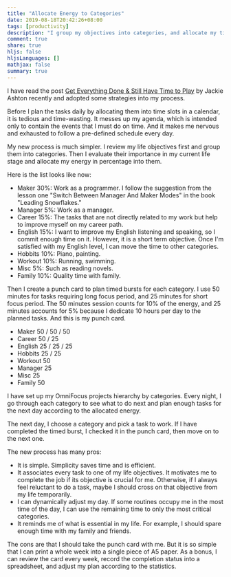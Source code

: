 ```yaml
---
title: "Allocate Energy to Categories"
date: 2019-08-18T20:42:26+08:00
tags: [productivity]
description: "I group my objectives into categories, and allocate my time into the categories by percentage"
comment: true
share: true
hljs: false
hljsLanguages: []
mathjax: false
summary: true
---
```


I have read the post [Get Everything Done & Still Have Time to Play][1] by Jackie Ashton recently and adopted some strategies into my process.

Before I plan the tasks daily by allocating them into time slots in a calendar, it is tedious and time-wasting. It messes up my agenda, which is intended only to contain the events that I must do on time. And it makes me nervous and exhausted to follow a pre-defined schedule every day.

My new process is much simpler. I review my life objectives first and group them into categories. Then I evaluate their importance in my current life stage and allocate my energy in percentage into them.

<!--more-->

Here is the list looks like now:

- Maker 30%: Work as a programmer. I follow the suggestion from the lesson one "Switch Between Manager And Maker Modes" in the book "Leading Snowflakes."
- Manager 5%: Work as a manager.
- Career 15%: The tasks that are not directly related to my work but help to improve myself on my career path.
- English 15%: I want to improve my English listening and speaking, so I commit enough time on it. However, it is a short term objective. Once I'm satisfied with my English level, I can move the time to other categories.
- Hobbits 10%: Piano, painting.
- Workout 10%: Running, swimming.
- Misc 5%: Such as reading novels.
- Family 10%: Quality time with family.

Then I create a punch card to plan timed bursts for each category. I use 50 minutes for tasks requiring long focus period, and 25 minutes for short focus period. The 50 minutes session counts for 10% of the energy, and 25 minutes accounts for 5% because I dedicate 10 hours per day to the planned tasks. And this is my punch card.

- Maker 50 / 50 / 50
- Career 50 / 25
- English 25 / 25 / 25
- Hobbits 25 / 25
- Workout 50
- Manager 25
- Misc 25
- Family 50

I have set up my OmniFocus projects hierarchy by categories. Every night, I go through each category to see what to do next and plan enough tasks for the next day according to the allocated energy.

The next day, I choose a category and pick a task to work. If I have completed the timed burst, I checked it in the punch card, then move on to the next one.

The new process has many pros:

- It is simple. Simplicity saves time and is efficient.
- It associates every task to one of my life objectives. It motivates me to complete the job if its objective is crucial for me. Otherwise, if I always feel reluctant to do a task, maybe I should cross on that objective from my life temporarily.
- I can dynamically adjust my day. If some routines occupy me in the most time of the day, I can use the remaining time to only the most critical categories.
- It reminds me of what is essential in my life. For example, I should spare enough time with my family and friends.

The cons are that I should take the punch card with me. But it is so simple that I can print a whole week into a single piece of A5 paper. As a bonus, I can review the card every week, record the completion status into a spreadsheet, and adjust my plan according to the statistics.

[1]:	https://doist.com/blog/get-everything-done-still-have-time-to-play/

